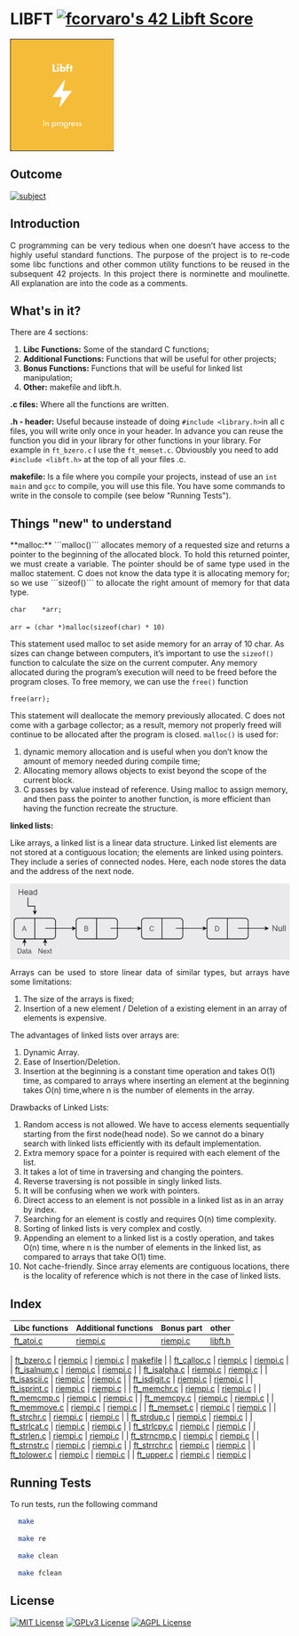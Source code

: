 # **LIBFT** [![fcorvaro's 42 Libft Score](https://badge42.vercel.app/api/v2/clftrr31n000608jvhnng5zld/project/3049229)](https://github.com/JaeSeoKim/badge42)

<img align="center" src="https://github.com/f-corvaro/42.common_core/blob/main/libft/libft.png">

## Outcome

[![subject](https://img.shields.io/badge/subject-libft-blueviolet)](https://github.com/f-corvaro/42.common_core/blob/main/libft/libft/0.en.subject.pdf)


## Introduction
<p align="justify">
C programming can be very tedious when one doesn’t have access to the highly useful
standard functions. The purpose of the project is to re-code some libc functions and other common utility functions to be reused in the subsequent 42 projects. In this project there is norminette and moulinette. All explanation are into the code as a comments.
</p>

## What's in it?
<p align="justify">
There are 4 sections:

1. **Libc Functions:** Some of the standard C functions;
2. **Additional Functions:** Functions that will be useful for other projects;
3. **Bonus Functions:** Functions that will be useful for linked list manipulation;
4. **Other:** makefile and libft.h.

**.c files:**
Where all the functions are written.

**.h - header:** Useful because insteade of doing `#include <library.h>`in all c files, you will write only once in your header. In advance you can reuse the function you did in your library for other functions in your library. For example in `ft_bzero.c` I use the `ft_memset.c`. Obviousbly you need to add `#include <libft.h>` at the top of all your files .c.

**makefile:**
Is a file where you compile your projects, instead of use an `int main` and `gcc` to compile, you will use this file. You have some commands to write in the console to compile (see below "Running Tests").
</p>

## Things "new" to understand
<p align="justify">
**malloc:** ```malloc()``` allocates memory of a requested size and returns a pointer to the beginning of the allocated block. To hold this returned pointer, we must create a variable. The pointer should be of same type used in the malloc statement.
C does not know the data type it is allocating memory for; so we use ```sizeof()``` to allocate the right amount of memory for that data type.

```
char    *arr;

arr = (char *)malloc(sizeof(char) * 10)
```

This statement used malloc to set aside memory for an array of 10 char. As sizes can change between computers, it’s important to use the ```sizeof()``` function to calculate the size on the current computer. Any memory allocated during the program’s execution will need to be freed before the program closes. To free memory, we can use the ```free()``` function

```
free(arr);
```

This statement will deallocate the memory previously allocated. C does not come with a garbage collector; as a result, memory not properly freed will continue to be allocated after the program is closed. ```malloc()``` is used for:
1. dynamic memory allocation and is useful when you don’t know the amount of memory needed during compile time;
2. Allocating memory allows objects to exist beyond the scope of the current block.
3. C passes by value instead of reference. Using malloc to assign memory, and then pass the pointer to another function, is more efficient than having the function recreate the structure.


**linked lists:**

Like arrays, a linked list is a linear data structure. Linked list elements are not stored at a contiguous location; the elements are linked using pointers. They include a series of connected nodes. Here, each node stores the data and the address of the next node.

</p>

<img align="center" src="https://github.com/f-corvaro/42.common_core/blob/main/libft/linked%20list%20example.png">

</p>

<p align="justify">
Arrays can be used to store linear data of similar types, but arrays have some limitations:

1. The size of the arrays is fixed;
2. Insertion of a new element / Deletion of a existing element in an array of elements is expensive.

The advantages of linked lists over arrays are:

1. Dynamic Array.
2. Ease of Insertion/Deletion.
3. Insertion at the beginning is a constant time operation and takes O(1) time, as compared to arrays where inserting an element at the beginning takes O(n) time,where n is the number of elements in the array.

Drawbacks of Linked Lists:

1. Random access is not allowed. We have to access elements sequentially starting from the first node(head node). So we cannot do a binary search with linked lists efficiently with its default implementation.
2. Extra memory space for a pointer is required with each element of the list.
3. It takes a lot of time in traversing and changing the pointers.
4. Reverse traversing is not possible in singly linked lists.
5. It will be confusing when we work with pointers.
6. Direct access to an element is not possible in a linked list as in an array by index.
7. Searching for an element is costly and requires O(n) time complexity.
8. Sorting of linked lists is very complex and costly.
9. Appending an element to a linked list is a costly operation, and takes O(n) time, where n is the number of elements in the linked list, as compared to arrays that take O(1) time.
10. Not cache-friendly. Since array elements are contiguous locations, there is the locality of reference which is not there in the case of linked lists.


</p>

## Index

<p align="center">

| Libc functions  | Additional functions | Bonus part |  other |
| ------------- | ------------- | ------------- |  ------------- |
| [ft_atoi.c](https://github.com/f-corvaro/42.common_core/blob/main/libft/libft/ft_atoi.c)| [riempi.c](https://github.com/f-corvaro/42.common_core/blob/main/libft/libft/ft_atoi.c)  | [riempi.c](https://github.com/f-corvaro/42.common_core/blob/main/libft/libft/ft_atoi.c)  | [libft.h](https://github.com/f-corvaro/42.common_core/blob/main/libft/libft/libft.h) |

| [ft_bzero.c](https://github.com/f-corvaro/42.common_core/blob/main/libft/libft/ft_bzero.c) | [riempi.c](https://github.com/f-corvaro/42.common_core/blob/main/libft/libft/ft_atoi.c)  | [riempi.c](https://github.com/f-corvaro/42.common_core/blob/main/libft/libft/ft_atoi.c)  | [makefile](https://github.com/f-corvaro/42.common_core/blob/main/libft/libft/Makefile)  |
| [ft_calloc.c](https://github.com/f-corvaro/42.common_core/blob/main/libft/libft/ft_calloc.c)  | [riempi.c](https://github.com/f-corvaro/42.common_core/blob/main/libft/libft/ft_atoi.c)  | [riempi.c](https://github.com/f-corvaro/42.common_core/blob/main/libft/libft/ft_atoi.c)  |
| [ft_isalnum.c](https://github.com/f-corvaro/42.common_core/blob/main/libft/libft/ft_isalnum.c) | [riempi.c](https://github.com/f-corvaro/42.common_core/blob/main/libft/libft/ft_atoi.c)  | [riempi.c](https://github.com/f-corvaro/42.common_core/blob/main/libft/libft/ft_atoi.c)  |
| [ft_isalpha.c](https://github.com/f-corvaro/42.common_core/blob/main/libft/libft/ft_isalpha.c)  | [riempi.c](https://github.com/f-corvaro/42.common_core/blob/main/libft/libft/ft_atoi.c)  | [riempi.c](https://github.com/f-corvaro/42.common_core/blob/main/libft/libft/ft_atoi.c)  |
| [ft_isascii.c](https://github.com/f-corvaro/42.common_core/blob/main/libft/libft/ft_isascii.c)  | [riempi.c](https://github.com/f-corvaro/42.common_core/blob/main/libft/libft/ft_atoi.c)  | [riempi.c](https://github.com/f-corvaro/42.common_core/blob/main/libft/libft/ft_atoi.c)  |
| [ft_isdigit.c](https://github.com/f-corvaro/42.common_core/blob/main/libft/libft/ft_isdigit.c)  | [riempi.c](https://github.com/f-corvaro/42.common_core/blob/main/libft/libft/ft_atoi.c)  | [riempi.c](https://github.com/f-corvaro/42.common_core/blob/main/libft/libft/ft_atoi.c)  |
| [ft_isprint.c](https://github.com/f-corvaro/42.common_core/blob/main/libft/libft/ft_isprint.c)  | [riempi.c](https://github.com/f-corvaro/42.common_core/blob/main/libft/libft/ft_atoi.c)  | [riempi.c](https://github.com/f-corvaro/42.common_core/blob/main/libft/libft/ft_atoi.c)  |
| [ft_memchr.c](https://github.com/f-corvaro/42.common_core/blob/main/libft/libft/ft_memchr.c)  | [riempi.c](https://github.com/f-corvaro/42.common_core/blob/main/libft/libft/ft_atoi.c)  | [riempi.c](https://github.com/f-corvaro/42.common_core/blob/main/libft/libft/ft_atoi.c)  |
| [ft_memcmp.c](https://github.com/f-corvaro/42.common_core/blob/main/libft/libft/ft_memcmp.c)  | [riempi.c](https://github.com/f-corvaro/42.common_core/blob/main/libft/libft/ft_atoi.c)  | [riempi.c](https://github.com/f-corvaro/42.common_core/blob/main/libft/libft/ft_atoi.c)  |
| [ft_memcpy.c](https://github.com/f-corvaro/42.common_core/blob/main/libft/libft/ft_memcpy.c) | [riempi.c](https://github.com/f-corvaro/42.common_core/blob/main/libft/libft/ft_atoi.c)  | [riempi.c](https://github.com/f-corvaro/42.common_core/blob/main/libft/libft/ft_atoi.c)  |
| [ft_memmove.c](https://github.com/f-corvaro/42.common_core/blob/main/libft/libft/ft_memmove.c)  | [riempi.c](https://github.com/f-corvaro/42.common_core/blob/main/libft/libft/ft_atoi.c)  | [riempi.c](https://github.com/f-corvaro/42.common_core/blob/main/libft/libft/ft_atoi.c)  |
| [ft_memset.c](https://github.com/f-corvaro/42.common_core/blob/main/libft/libft/ft_memset.c) | [riempi.c](https://github.com/f-corvaro/42.common_core/blob/main/libft/libft/ft_atoi.c)  | [riempi.c](https://github.com/f-corvaro/42.common_core/blob/main/libft/libft/ft_atoi.c)  |
| [ft_strchr.c](https://github.com/f-corvaro/42.common_core/blob/main/libft/libft/ft_strchr.c)  | [riempi.c](https://github.com/f-corvaro/42.common_core/blob/main/libft/libft/ft_atoi.c)  | [riempi.c](https://github.com/f-corvaro/42.common_core/blob/main/libft/libft/ft_atoi.c)  |
| [ft_strdup.c](https://github.com/f-corvaro/42.common_core/blob/main/libft/libft/ft_strdup.c)  | [riempi.c](https://github.com/f-corvaro/42.common_core/blob/main/libft/libft/ft_atoi.c)  | [riempi.c](https://github.com/f-corvaro/42.common_core/blob/main/libft/libft/ft_atoi.c)  |
| [ft_strlcat.c](https://github.com/f-corvaro/42.common_core/blob/main/libft/libft/ft_strlcat.c)  | [riempi.c](https://github.com/f-corvaro/42.common_core/blob/main/libft/libft/ft_atoi.c)  | [riempi.c](https://github.com/f-corvaro/42.common_core/blob/main/libft/libft/ft_atoi.c)  |
| [ft_strlcpy.c](https://github.com/f-corvaro/42.common_core/blob/main/libft/libft/ft_strlcpy.c)  | [riempi.c](https://github.com/f-corvaro/42.common_core/blob/main/libft/libft/ft_atoi.c)  | [riempi.c](https://github.com/f-corvaro/42.common_core/blob/main/libft/libft/ft_atoi.c)  |
| [ft_strlen.c](https://github.com/f-corvaro/42.common_core/blob/main/libft/libft/ft_strlen.c)  | [riempi.c](https://github.com/f-corvaro/42.common_core/blob/main/libft/libft/ft_atoi.c)  | [riempi.c](https://github.com/f-corvaro/42.common_core/blob/main/libft/libft/ft_atoi.c)  |
| [ft_strncmp.c](https://github.com/f-corvaro/42.common_core/blob/main/libft/libft/ft_strncmp.c)  | [riempi.c](https://github.com/f-corvaro/42.common_core/blob/main/libft/libft/ft_atoi.c)  | [riempi.c](https://github.com/f-corvaro/42.common_core/blob/main/libft/libft/ft_atoi.c)  |
| [ft_strnstr.c](https://github.com/f-corvaro/42.common_core/blob/main/libft/libft/ft_strnstr.c)  | [riempi.c](https://github.com/f-corvaro/42.common_core/blob/main/libft/libft/ft_atoi.c)  | [riempi.c](https://github.com/f-corvaro/42.common_core/blob/main/libft/libft/ft_atoi.c)  |
| [ft_strrchr.c](https://github.com/f-corvaro/42.common_core/blob/main/libft/libft/ft_strrstr.c)  | [riempi.c](https://github.com/f-corvaro/42.common_core/blob/main/libft/libft/ft_atoi.c)  | [riempi.c](https://github.com/f-corvaro/42.common_core/blob/main/libft/libft/ft_atoi.c)  |
| [ft_tolower.c](https://github.com/f-corvaro/42.common_core/blob/main/libft/libft/ft_tolower.c)  | [riempi.c](https://github.com/f-corvaro/42.common_core/blob/main/libft/libft/ft_atoi.c)  | [riempi.c](https://github.com/f-corvaro/42.common_core/blob/main/libft/libft/ft_atoi.c)  |
| [ft_upper.c](https://github.com/f-corvaro/42.common_core/blob/main/libft/libft/ft_toupper.c)  | [riempi.c](https://github.com/f-corvaro/42.common_core/blob/main/libft/libft/ft_atoi.c)  | [riempi.c](https://github.com/f-corvaro/42.common_core/blob/main/libft/libft/ft_atoi.c)  |

</p>

## Running Tests

<p align="justify">
To run tests, run the following command

```bash
  make
```

```bash
  make re
```

```bash
  make clean
```

```bash
  make fclean
```
</p>

## License

[![MIT License](https://img.shields.io/badge/License-MIT-green.svg)](https://choosealicense.com/licenses/mit/)
[![GPLv3 License](https://img.shields.io/badge/License-GPL%20v3-yellow.svg)](https://opensource.org/licenses/)
[![AGPL License](https://img.shields.io/badge/license-AGPL-blue.svg)](http://www.gnu.org/licenses/agpl-3.0)

